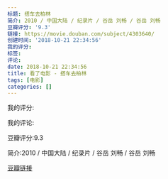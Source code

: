 ```yaml
---
标题: 搭车去柏林
简介: 2010 / 中国大陆 / 纪录片 / 谷岳 刘畅 / 谷岳 刘畅
豆瓣评分: '9.3'
链接: https://movie.douban.com/subject/4303640/
创建时间: '2018-10-21 22:34:56'
我的评分:
标签:
评论:
date: 2018-10-21 22:34:56
title: 看了电影 - 搭车去柏林
tags: [电影]
categories: []
---
```


我的评分:

我的评论:

豆瓣评分:9.3

简介:2010 / 中国大陆 / 纪录片 / 谷岳 刘畅 / 谷岳 刘畅

[豆瓣链接](https://movie.douban.com/subject/4303640/)

